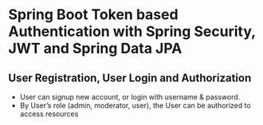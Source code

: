 # Spring Boot Token based Authentication with Spring Security, JWT and Spring Data JPA

## User Registration, User Login and Authorization 

- User can signup new account, or login with username & password.
- By User’s role (admin, moderator, user), the User can be authorized to access resources


